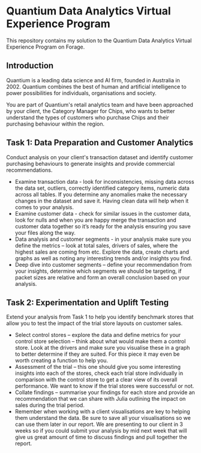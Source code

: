 # Quantium Data Analytics Virtual Experience Program

This repository contains my solution to the Quantium Data Analytics Virtual Experience Program on Forage.

## Introduction

Quantium is a leading data science and AI firm, founded in Australia in 2002. Quantium combines the best of human and artificial intelligence to power possibilities for individuals, organisations and society.

You are part of Quantium's retail analytics team and have been approached by your client, the Category Manager for Chips, who wants to better understand the types of customers who purchase Chips and their purchasing behaviour within the region.

## Task 1: Data Preparation and Customer Analytics

Conduct analysis on your client's transaction dataset and identify customer purchasing behaviours to generate insights and provide commercial recommendations.

- Examine transaction data - look for inconsistencies, missing data across the data set, outliers, correctly identified category items, numeric data across all tables. If you determine any anomalies make the necessary changes in the dataset and save it. Having clean data will help when it comes to your analysis.
- Examine customer data - check for similar issues in the customer data, look for nulls and when you are happy merge the transaction and customer data together so it’s ready for the analysis ensuring you save your files along the way.
-  Data analysis and customer segments - in your analysis make sure you define the metrics – look at total sales, drivers of sales, where the highest sales are coming from etc. Explore the data, create charts and graphs as well as noting any interesting trends and/or insights you find.
-  Deep dive into customer segments – define your recommendation from your insights, determine which segments we should be targeting, if packet sizes are relative and form an overall conclusion based on your analysis.

## Task 2: Experimentation and Uplift Testing

Extend your analysis from Task 1 to help you identify benchmark stores that allow you to test the impact of the trial store layouts on customer sales.

- Select control stores – explore the data and define metrics for your control store selection – think about what would make them a control store. Look at the drivers and make sure you visualise these in a graph to better determine if they are suited. For this piece it may even be worth creating a function to help you.
- Assessment of the trial – this one should give you some interesting insights into each of the stores, check each trial store individually in comparison with the control store to get a clear view of its overall performance. We want to know if the trial stores were successful or not.
- Collate findings – summarise your findings for each store and provide an recommendation that we can share with Julia outlining the impact on sales during the trial period.
- Remember when working with a client visualisations are key to helping them understand the data. Be sure to save all your visualisations so we can use them later in our report. We are presenting to our client in 3 weeks so if you could submit your analysis by mid next week that will give us great amount of time to discuss findings and pull together the report.
